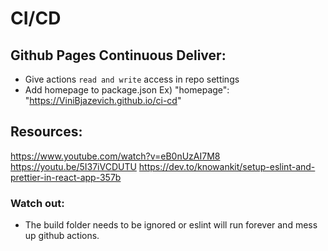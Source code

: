 # CI/CD

## Github Pages Continuous Deliver:
- Give actions `read and write` access in repo settings
- Add homepage to package.json Ex) "homepage": "https://ViniBjazevich.github.io/ci-cd"

## Resources:
https://www.youtube.com/watch?v=eB0nUzAI7M8
https://youtu.be/5I37iVCDUTU
https://dev.to/knowankit/setup-eslint-and-prettier-in-react-app-357b

### Watch out:
- The build folder needs to be ignored or eslint will run forever and mess up github actions.